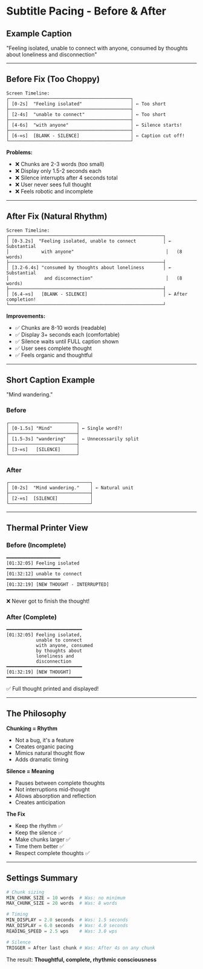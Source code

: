 # Subtitle Pacing - Before & After

## Example Caption
"Feeling isolated, unable to connect with anyone, consumed by thoughts about loneliness and disconnection"

---

## Before Fix (Too Choppy)

```
Screen Timeline:
┌─────────────────────────────────────────────┐
│ [0-2s]  "Feeling isolated"                  │ ← Too short
├─────────────────────────────────────────────┤
│ [2-4s]  "unable to connect"                 │ ← Too short
├─────────────────────────────────────────────┤
│ [4-6s]  "with anyone"                       │ ← Silence starts!
├─────────────────────────────────────────────┤
│ [6-∞s]  [BLANK - SILENCE]                   │ ← Caption cut off!
└─────────────────────────────────────────────┘
```

**Problems:**
- ❌ Chunks are 2-3 words (too small)
- ❌ Display only 1.5-2 seconds each
- ❌ Silence interrupts after 4 seconds total
- ❌ User never sees full thought
- ❌ Feels robotic and incomplete

---

## After Fix (Natural Rhythm)

```
Screen Timeline:
┌─────────────────────────────────────────────────────────┐
│ [0-3.2s]  "Feeling isolated, unable to connect          │ ← Substantial
│            with anyone"                                  │   (8 words)
├─────────────────────────────────────────────────────────┤
│ [3.2-6.4s] "consumed by thoughts about loneliness       │ ← Substantial
│             and disconnection"                           │   (8 words)
├─────────────────────────────────────────────────────────┤
│ [6.4-∞s]   [BLANK - SILENCE]                            │ ← After completion!
└─────────────────────────────────────────────────────────┘
```

**Improvements:**
- ✅ Chunks are 8-10 words (readable)
- ✅ Display 3+ seconds each (comfortable)
- ✅ Silence waits until FULL caption shown
- ✅ User sees complete thought
- ✅ Feels organic and thoughtful

---

## Short Caption Example
"Mind wandering."

### Before
```
┌─────────────────────────┐
│ [0-1.5s] "Mind"         │ ← Single word?!
├─────────────────────────┤
│ [1.5-3s] "wandering"    │ ← Unnecessarily split
├─────────────────────────┤
│ [3-∞s]   [SILENCE]      │
└─────────────────────────┘
```

### After
```
┌──────────────────────────────┐
│ [0-2s]  "Mind wandering."    │ ← Natural unit
├──────────────────────────────┤
│ [2-∞s]  [SILENCE]            │
└──────────────────────────────┘
```

---

## Thermal Printer View

### Before (Incomplete)
```
━━━━━━━━━━━━━━━━━━━━
[01:32:05] Feeling isolated
━━━━━━━━━━━━━━━━━━━━
[01:32:12] unable to connect
━━━━━━━━━━━━━━━━━━━━
[01:32:19] [NEW THOUGHT - INTERRUPTED]
━━━━━━━━━━━━━━━━━━━━
```
❌ Never got to finish the thought!

### After (Complete)
```
━━━━━━━━━━━━━━━━━━━━━━━━━━━━
[01:32:05] Feeling isolated, 
           unable to connect 
           with anyone, consumed 
           by thoughts about 
           loneliness and 
           disconnection
━━━━━━━━━━━━━━━━━━━━━━━━━━━━
[01:32:19] [NEW THOUGHT]
━━━━━━━━━━━━━━━━━━━━━━━━━━━━
```
✅ Full thought printed and displayed!

---

## The Philosophy

**Chunking = Rhythm**
- Not a bug, it's a feature
- Creates organic pacing
- Mimics natural thought flow
- Adds dramatic timing

**Silence = Meaning**
- Pauses between complete thoughts
- Not interruptions mid-thought
- Allows absorption and reflection
- Creates anticipation

**The Fix**
- Keep the rhythm ✅
- Keep the silence ✅
- Make chunks larger ✅
- Time them better ✅
- Respect complete thoughts ✅

---

## Settings Summary

```python
# Chunk sizing
MIN_CHUNK_SIZE = 10 words  # Was: no minimum
MAX_CHUNK_SIZE = 20 words  # Was: 8 words

# Timing
MIN_DISPLAY = 2.0 seconds  # Was: 1.5 seconds
MAX_DISPLAY = 6.0 seconds  # Was: 4.0 seconds
READING_SPEED = 2.5 wps    # Was: 3.0 wps

# Silence
TRIGGER = After last chunk # Was: After 4s on any chunk
```

The result: **Thoughtful, complete, rhythmic consciousness**
